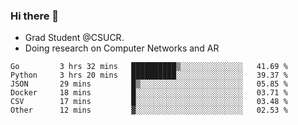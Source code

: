 ### Hi there 👋
- Grad Student @CSUCR. 
- Doing research on Computer Networks and AR
<!--START_SECTION:waka-->

```text
Go         3 hrs 32 mins   ██████████▒░░░░░░░░░░░░░░   41.69 %
Python     3 hrs 20 mins   ██████████░░░░░░░░░░░░░░░   39.37 %
JSON       29 mins         █▒░░░░░░░░░░░░░░░░░░░░░░░   05.85 %
Docker     18 mins         █░░░░░░░░░░░░░░░░░░░░░░░░   03.71 %
CSV        17 mins         █░░░░░░░░░░░░░░░░░░░░░░░░   03.48 %
Other      12 mins         ▓░░░░░░░░░░░░░░░░░░░░░░░░   02.53 %
```

<!--END_SECTION:waka-->
<!--
**jluo117/jluo117** is a ✨ _special_ ✨ repository because its `README.md` (this file) appears on your GitHub profile.

Here are some ideas to get you started:

- 🔭 I’m currently working on ...
- 🌱 I’m currently learning ...
- 👯 I’m looking to collaborate on ...
- 🤔 I’m looking for help with ...
- 💬 Ask me about ...
- 📫 How to reach me: ...
- 😄 Pronouns: ...
- ⚡ Fun fact: ...
-->
